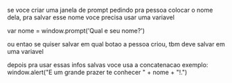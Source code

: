 se voce criar uma janela de prompt pedindo pra pessoa colocar o nome dela, pra salvar esse nome voce precisa usar uma variavel

var nome = window.prompt('Qual e seu nome?')

ou entao se quiser salvar em qual botao a pessoa criou, tbm deve salvar em uma variavel


depois pra usar essas infos salvas voce usa a concatenacao
exemplo: window.alert("E um grande prazer te conhecer " + nome + "!.")